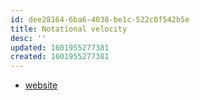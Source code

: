 ```yaml
---
id: dee28164-6ba6-4038-be1c-522c0f542b5e
title: Notational velocity
desc: ''
updated: 1601955277381
created: 1601955277381
---
```

- [website](http://notational.net/)

